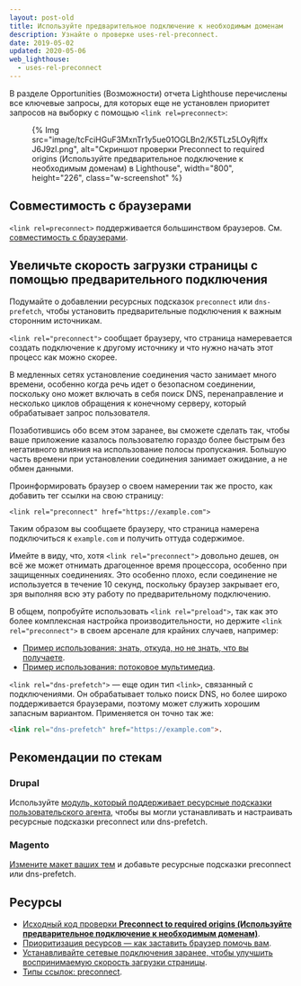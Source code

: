 ```yaml
---
layout: post-old
title: Используйте предварительное подключение к необходимым доменам
description: Узнайте о проверке uses-rel-preconnect.
date: 2019-05-02
updated: 2020-05-06
web_lighthouse:
  - uses-rel-preconnect
---
```


В разделе Opportunities (Возможности) отчета Lighthouse перечислены все ключевые запросы, для которых еще не установлен приоритет запросов на выборку с помощью `<link rel=preconnect>`:

<figure class="w-figure">{% Img src="image/tcFciHGuF3MxnTr1y5ue01OGLBn2/K5TLz5LOyRjffxJ6J9zl.png", alt="Скриншот проверки Preconnect to required origins (Используйте предварительное подключение к необходимым доменам) в Lighthouse", width="800", height="226", class="w-screenshot" %}</figure>

## Совместимость с браузерами

`<link rel=preconnect>` поддерживается большинством браузеров. См. [совместимость с браузерами](https://developer.mozilla.org/docs/Web/HTML/Link_types/preconnect#Browser_compatibility).

## Увеличьте скорость загрузки страницы с помощью предварительного подключения

Подумайте о добавлении ресурсных подсказок `preconnect` или `dns-prefetch`, чтобы установить предварительные подключения к важным сторонним источникам.

`<link rel="preconnect">` сообщает браузеру, что страница намеревается создать подключение к другому источнику и что нужно начать этот процесс как можно скорее.

В медленных сетях установление соединения часто занимает много времени, особенно когда речь идет о безопасном соединении, поскольку оно может включать в себя поиск DNS, перенаправление и несколько циклов обращения к конечному серверу, который обрабатывает запрос пользователя.

Позаботившись обо всем этом заранее, вы сможете сделать так, чтобы ваше приложение казалось пользователю гораздо более быстрым без негативного влияния на использование полосы пропускания. Большую часть времени при установлении соединения занимает ожидание, а не обмен данными.

Проинформировать браузер о своем намерении так же просто, как добавить тег ссылки на свою страницу:

`<link rel="preconnect" href="https://example.com">`

Таким образом вы сообщаете браузеру, что страница намерена подключиться к `example.com` и получить оттуда содержимое.

Имейте в виду, что, хотя `<link rel="preconnect">` довольно дешев, он всё же может отнимать драгоценное время процессора, особенно при защищенных соединениях. Это особенно плохо, если соединение не используется в течение 10 секунд, поскольку браузер закрывает его, зря выполняя всю эту работу по предварительному подключению.

В общем, попробуйте использовать `<link rel="preload">`, так как это более комплексная настройка производительности, но держите `<link rel="preconnect">` в своем арсенале для крайних случаев, например:

- [Пример использования: знать, откуда, но не знать, что вы получаете](https://developers.google.com/web/fundamentals/performance/resource-prioritization#use-case_knowing_where_from_but_not_what_youre_fetching).
- [Пример использования: потоковое мультимедиа](https://developers.google.com/web/fundamentals/performance/resource-prioritization#use-case_knowing_where_from_but_not_what_youre_fetching).

`<link rel="dns-prefetch">` — еще один тип `<link>`, связанный с подключениями. Он обрабатывает только поиск DNS, но более широко поддерживается браузерами, поэтому может служить хорошим запасным вариантом. Применяется он точно так же:

```html
<link rel="dns-prefetch" href="https://example.com">.
```

## Рекомендации по стекам

### Drupal

Используйте [модуль, который поддерживает ресурсные подсказки пользовательского агента](https://www.drupal.org/project/project_module?f%5B0%5D=&f%5B1%5D=&f%5B2%5D=&f%5B3%5D=&f%5B4%5D=sm_field_project_type%3Afull&f%5B5%5D=&f%5B6%5D=&text=dns-prefetch&solrsort=iss_project_release_usage+desc&op=Search), чтобы вы могли устанавливать и настраивать ресурсные подсказки preconnect или dns-prefetch.

### Magento

[Измените макет ваших тем](https://devdocs.magento.com/guides/v2.3/frontend-dev-guide/layouts/xml-manage.html) и добавьте ресурсные подсказки preconnect или dns-prefetch.

## Ресурсы

- [Исходный код проверки **Preconnect to required origins (Используйте предварительное подключение к необходимым доменам)**](https://github.com/GoogleChrome/lighthouse/blob/master/lighthouse-core/audits/uses-rel-preconnect.js).
- [Приоритизация ресурсов — как заставить браузер помочь вам](https://developers.google.com/web/fundamentals/performance/resource-prioritization#preconnect).
- [Устанавливайте сетевые подключения заранее, чтобы улучшить воспринимаемую скорость загрузки страницы](/preconnect-and-dns-prefetch/).
- [Типы ссылок: preconnect](https://developer.mozilla.org/docs/Web/HTML/Link_types/preconnect#Browser_compatibility).
